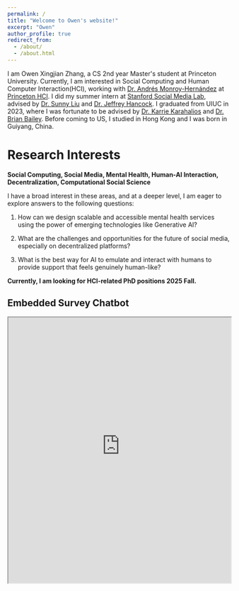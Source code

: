 ```yaml
---
permalink: /
title: "Welcome to Owen's website!"
excerpt: "Owen"
author_profile: true
redirect_from: 
  - /about/
  - /about.html
---
```


I am Owen Xingjian Zhang, a CS 2nd year Master's student at Princeton University. Currently, I am interested in Social Computing and Human Computer Interaction(HCI), working with [Dr. Andrés Monroy-Hernández](https://www.andresmh.com/) at [Princeton HCI](https://hci.princeton.edu/). I did my summer intern at [Stanford Social Media Lab](https://sml.stanford.edu/), advised by [Dr. Sunny Liu](https://sml.stanford.edu/people/sunny-xun-liu) and [Dr. Jeffrey Hancock](https://sml.stanford.edu/people/jeff-hancock). I graduated from UIUC in 2023, where I was fortunate to be advised by [Dr. Karrie Karahalios](https://cs.illinois.edu/about/people/faculty/kkarahal) and [Dr. Brian Bailey](https://cs.illinois.edu/about/people/faculty/bpbailey). Before coming to US, I studied in Hong Kong and I was born in Guiyang, China.

Research Interests
======
**Social Computing, Social Media, Mental Health, Human-AI Interaction, Decentralization, Computational Social Science**

I have a broad interest in these areas, and at a deeper level, I am eager to explore answers to the following questions:

1. How can we design scalable and accessible mental health services using the power of emerging technologies like Generative AI?

1. What are the challenges and opportunities for the future of social media, especially on decentralized platforms?

1. What is the best way for AI to emulate and interact with humans to provide support that feels genuinely human-like?

**Currently, I am looking for HCI-related PhD positions 2025 Fall.**

## Embedded Survey Chatbot

<iframe src="https://survey-chatbot-2125f1f5cd1a.herokuapp.com/" width="100%" height="600px"></iframe>
